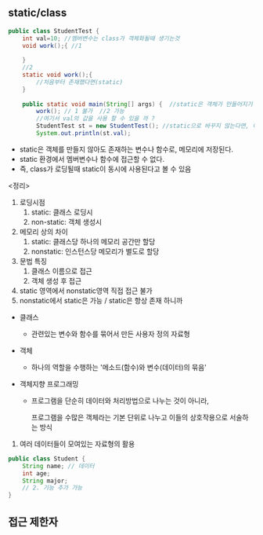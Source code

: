 ## static/class

```java
public class StudentTest {
	int val=10; //멤버변수는 class가 객체화될때 생기는것
	void work();{ //1
        
    }
    //2
    static void work();{
        //처음부터 존재했다면(static)
    }
		
	public static void main(String[] args) {  //static은 객체가 만들어지기 전부터 존재했기 때문에 접근 불가
        work(); // 1 불가  //2 가능
		//여기서 val의 값을 사용 할 수 있을 까 ?
		StudentTest st = new StudentTest(); //static으로 바꾸지 않는다면, 이렇게 객체를 만들어야 존재가능
		System.out.println(st.val);
```

- static은 객체를 만들지 않아도 존재하는 변수나 함수로, 메모리에 저장된다.
- static 환경에서 멤버변수나 함수에 접근할 수 없다.
- 즉, class가 로딩될때 static이 동시에 사용된다고 볼 수 있음



<정리>

1. 로딩시점
   1. static: 클래스 로딩시
   2. non-static: 객체 생성시
2. 메모리 상의 차이
   1. static: 클래스당 하나의 메모리 공간만 할당
   2. nonstatic: 인스턴스당 메모리가 별도로 할당
3. 문법 특징
   1. 클래스 이름으로 접근
   2. 객체 생성 후 접근
4. static 영역에서 nonstatic영역 직접 접근 불가
5. nonstatic에서 static은 가능 / static은 항상 존재 하니까





- 클래스

  - 관련있는 변수와 함수를 묶어서 만든 사용자 정의 자료형

- 객체

  - 하나의 역할을 수행하는 '메소드(함수)와 변수(데이터)의 묶음'

- 객체지향 프로그래밍

  - 프로그램을 단순히 데이터와 처리방법으로 나누는 것이 아니라, 

    프로그램을 수많은 객체라는 기본 단위로 나누고 이들의 상호작용으로 서술하는 방식

1. 여러 데이터들이 모여있는 자료형의 활용

```java
public class Student {
	String name; // 데이터
	int age;
	String major;
    // 2. 기능 추가 가능
}
```



## 접근 제한자







